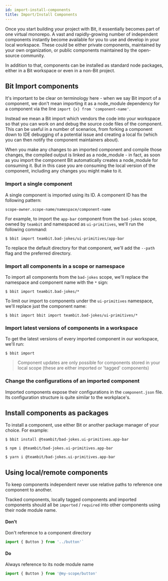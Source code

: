 ```yaml
---
id: import-install-components
title: Import/Install Components
---
```


Once you start building your project with Bit, it essentially becomes part of one virtual monorepo. A vast and rapidly-growing number of independent components instantly become available for you to use and develop in your local workspace. These could be either private components, maintained by your own organization, or public components maintained by the open-source community.

In addition to that, components can be installed as standard node packages, either in a Bit workspace or even in a non-Bit project.

## Bit Import components

It's important to be clear on terminology here - when we say Bit import of a component, we don't mean importing it as a node_module dependency for a component via the line `import {x} from 'component-name'`. 

Instead we mean a Bit import which vendors the code into your workspace so that you can work on and debug the source code files of the component. This can be useful in a number of scenarios, from forking a component down to IDE debugging of a potential issue and creating a local fix (which you can then notify the component maintainers about).  

When you make any changes to an imported component and compile those changes, the compiled output is linked as a node_module - in fact, as soon as you import the component Bit automatically creates a node_module for consuming it. But in this case you are consuming the local version of the component, including any changes you might make to it.

### Import a single component
A single component is imported using its ID. A component ID has the following pattern: 

`scope-owner.scope-name/namespace/component-name`

For example, to import the `app-bar` component from the `bad-jokes` scope, owned by `teambit` and namespaced as `ui-primitives`, we'll run the following command:

```shell
$ bbit import teambit.bad-jokes/ui-primitives/app-bar
```

To replace the default directory for that component, we'll add the `--path` flag and the preferred directory. 

### Import all components in a scope or namespace

To import all components from the `bad-jokes` scope, we'll replace the namespace and component name with the `*` sign:

```shell
$ bbit import teambit.bad-jokes/*
```

To limit our import to components under the `ui-primitives` namespace, we'll replace just the component name:

```shell
$ bbit import bbit import teambit.bad-jokes/ui-primitives/*
```

### Import latest versions of components in a workspace

To get the latest versions of every imported component in our workspace, we'll run:

```shell
$ bbit import
```
> Component updates are only possible for components stored in your local scope (these are either imported or 'tagged' components) 
### Change the configurations of an imported component
Imported components expose their configurations in the `component.json` file. Its configuration structure is quite  similar to the workplace's.

## Install components as packages

To install a component, use either Bit or another package manager of your choice. For example:

```shell
$ bbit install @teambit/bad-jokes.ui-primitives.app-bar

$ npm i @teambit/bad-jokes.ui-primitives.app-bar

$ yarn i @teambit/bad-jokes.ui-primitives.app-bar
```

## Using local/remote components
To keep components independent never use relative paths to reference one component to another.

Tracked components, locally tagged components and imported components should all be `imported` / `required` into other components using their node module name. 

#### Don't
Don't reference to a component directory
 ```js
 import { Button } from '../button'`
```
#### Do
Always reference to its node module name
```js
import { Button } from '@my-scope/button'
```
